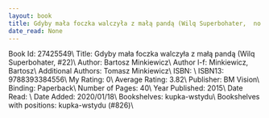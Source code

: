 ```yaml
---
layout: book
title: Gdyby mała foczka walczyła z małą pandą (Wilq Superbohater,  no. 22)
date_read: None
---
```


Book Id: 27425549\ 
Title: Gdyby mała foczka walczyła z małą pandą (Wilq Superbohater, #22)\ 
Author: Bartosz Minkiewicz\ 
Author l-f: Minkiewicz, Bartosz\ 
Additional Authors: Tomasz Minkiewicz\ 
ISBN: \ 
ISBN13: 9788393384556\ 
My Rating: 0\ 
Average Rating: 3.82\ 
Publisher: BM Vision\ 
Binding: Paperback\ 
Number of Pages: 40\ 
Year Published: 2015\ 
Date Read: \ 
Date Added: 2020/01/18\ 
Bookshelves: kupka-wstydu\ 
Bookshelves with positions: kupka-wstydu (#826)\ 

